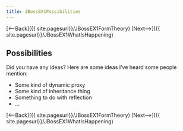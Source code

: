 ```yaml
---
title: JBossEX1Possibilities
---
```

[<--Back]({{ site.pagesurl}}/JBossEX1FormTheory) [Next-->]({{ site.pagesurl}}/JBossEX1WhatIsHappening)

## Possibilities
Did you have any ideas? Here are some ideas I’ve heard some people mention:
* Some kind of dynamic proxy
* Some kind of inheritance thing
* Something to do with reflection
* …

[<--Back]({{ site.pagesurl}}/JBossEX1FormTheory) [Next-->]({{ site.pagesurl}}/JBossEX1WhatIsHappening)